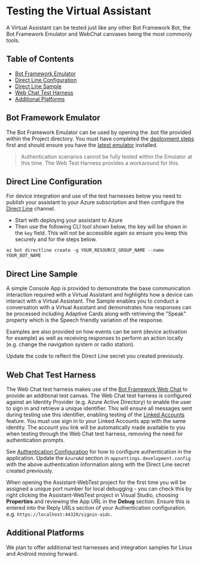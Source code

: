 # Testing the Virtual Assistant

A Virtual Assistant can be tested just like any other Bot Framework Bot, the Bot Framework Emulator and WebChat canvases being the most commonly tools. 

## Table of Contents
- [Bot Framework Emulator](#bot-framework-emulator)
- [Direct Line Configuration](#direct-line-configuration)
- [Direct Line Sample](#direct-line-samples) 
- [Web Chat Test Harness](#web-chat-test-harness) 
- [Additional Platforms](#additional-platforms) 

## Bot Framework Emulator

The Bot Framework Emulator can be used by opening the .bot file provided within the Project directory. You must have completed the [deployment steps](./gettingstarted.md) first and should ensure you have the [latest emulator](https://aka.ms/botframework-emulator) installed.

> Authentication scenarios cannot be fully tested within the Emulator at this time. The Web Test Harness provides a workaround for this.

## Direct Line Configuration

For device integration and use of the test harnesses below you need to publish your assistant to your Azure subscription and then configure the [Direct Line](https://docs.microsoft.com/en-us/azure/bot-service/bot-service-channel-connect-directline?view=azure-bot-service-3.0) channel.

- Start with deploying your assistant to Azure
- Then use the following CLI tool shown below, the key will be shown in the `key` field. This will not be accessible again so ensure you keep this securely and for the steps below.

```shell
az bot directline create -g YOUR_RESOURCE_GROUP_NAME --name YOUR_BOT_NAME
```

## Direct Line Sample

A simple Console App is provided to demonstrate the base communication interaction required with a Virtual Assistant and highlights how a device can interact with a Virtual Assistant. The Sample enables you to conduct a conversation with a Virtual Assistant and demonstrates how responses can be processed including Adaptive Cards along with retrieving the "Speak" property which is the Speech friendly variation of the response.

Examples are also provided on how events can be sent (device activation for example) as well as receiving responses to perform an action locally (e.g. change the navigation system or radio station).

Update the code to reflect the Direct Line secret you created previously.

## Web Chat Test Harness

The Web Chat test harness makes use of the [Bot Framework Web Chat](https://github.com/Microsoft/BotFramework-WebChat) to provide an additional test canvas. 
The Web Chat test harness is configured against an Identity Provider (e.g. Azure Active Directory) to enable the user to sign in and retrieve a unique identifier. 
This will ensure all messages sent during testing use this identifier, enabling testing of the [Linked Accounts](./linkedaccounts.md) feature.
You must use sign in to your Linked Accounts app with the same identity. 
The account you link will be automatically made available to you when testing through the Web Chat test harness, removing the need for authentication prompts.

See [Authentication Configuration](./linkedaccounts.md#authentication-configuration) for how to configure authentication in the application. 
Update the `AzureAd` section in `appsettings.development.config` with the above authentication information along with the Direct Line secret created previously.

When opening the Assistant-WebTest project for the first time you will be assigned a unique port number for local debugging - you can check this by right clicking the Assistant-WebTest project in Visual Studio, choosing **Properties** and reviewing the App URL in the **Debug** section. 
Ensure this is entered into the Reply URLs section of your Authentication configuration. e.g. `https://localhost:44320/signin-oidc`.

## Additional Platforms

We plan to offer additional test harnesses and integration samples for Linux and Android moving forward.
